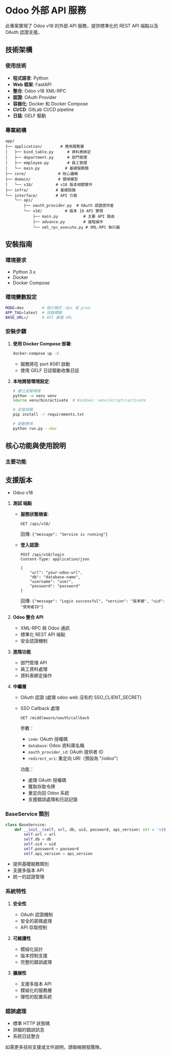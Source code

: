 # Odoo 外部 API 服務

此專案實現了 Odoo v18 的外部 API 服務，提供標準化的 REST API 端點以及 OAuth 認證支援。

## 技術架構

### 使用技術
- **程式語言**: Python
- **Web 框架**: FastAPI
- **整合**: Odoo v18 XML-RPC
- **認證**: OAuth Provider
- **容器化**: Docker 和 Docker Compose
- **CI/CD**: GitLab CI/CD pipeline
- **日誌**: GELF 驅動

### 專案結構
```
app/
├── application/        # 應用服務層
│   ├── bind_table.py      # 資料表綁定
│   ├── department.py      # 部門管理
│   ├── employee.py        # 員工管理
│   └── main.py           # 基礎服務類
├── core/              # 核心邏輯
├── domain/            # 領域模型
│   └── v18/          # v18 版本相關實作
├── infra/            # 基礎設施
└── interface/        # API 介面
    └── api/
        ├── oauth_provider.py  # OAuth 認證提供者
        └── v18/          # 版本 18 API 實現
            ├── main.py           # 主要 API 路由
            ├── advance.py        # 進階操作
            └── xml_rpc_execute.py # XML-RPC 執行器
```

## 安裝指南

### 環境要求
- Python 3.x
- Docker
- Docker Compose

### 環境變數設定
```bash
MODE=dev        # 執行模式：dev 或 prod
APP_TAG=latest  # 容器標籤
BASE_URL=/      # API 基礎 URL
```

### 安裝步驟

1. **使用 Docker Compose 部署**:
   ```bash
   docker-compose up -d
   ```
   - 服務將在 port 8081 啟動
   - 使用 GELF 日誌驅動收集日誌

2. **本地開發環境設定**:
   ```bash
   # 建立虛擬環境
   python -m venv venv
   source venv/bin/activate  # Windows: venv\Scripts\activate
   
   # 安裝依賴
   pip install -r requirements.txt
   
   # 啟動應用
   python run.py --dev
   ```

## 核心功能與使用說明

### 主要功能

## 支援版本
- Odoo v18

1. **測試 端點**
   * **服務狀態檢查**:
     ```http
     GET /api/v18/
     ```
     回傳: `{"message": "Service is running"}`

   * **登入認證**:
     ```http
     POST /api/v18/login
     Content-Type: application/json
     
     {
         "url": "your-odoo-url",
         "db": "database-name",
         "username": "user",
         "password": "password"
     }
     ```
     回傳: `{"message": "Login successful", "version": "版本號", "uid": "使用者ID"}`

2. **Odoo 整合 API**
   - XML-RPC 與 Odoo 通訊
   - 標準化 REST API 端點 
   - 安全認證機制

3. **進階功能**
   - 部門管理 API
   - 員工資料處理
   - 資料表綁定操作

4. **中繼層**
   - OAuth 認證 (處理 odoo web 沒有的 SSO_CLIENT_SECRET)
   - SSO Callback 處理
     ```http
     GET /middleware/oauth/callback
     ```
     參數：
     - `code`: OAuth 授權碼
     - `database`: Odoo 資料庫名稱
     - `oauth_provider_id`: OAuth 提供者 ID
     - `redirect_uri`: 重定向 URI（預設為 "/odoo"）
     
     功能：
     - 處理 OAuth 授權碼
     - 獲取存取令牌
     - 重定向回 Odoo 系統
     - 支援錯誤處理和日誌記錄

### BaseService 類別
```python
class BaseService:
    def __init__(self, url, db, uid, password, api_version: str = 'v18'):
        self.url = url
        self.db = db
        self.uid = uid
        self.password = password
        self.api_version = api_version
```
- 提供基礎服務類別
- 支援多版本 API
- 統一的認證管理

### 系統特性
1. **安全性**
   - OAuth 認證機制
   - 安全的密碼處理
   - API 存取控制

2. **可維護性**
   - 模組化設計
   - 版本控制支援
   - 完整的錯誤處理

3. **擴展性**
   - 支援多版本 API
   - 模組化的服務層
   - 彈性的配置系統

### 錯誤處理
- 標準 HTTP 狀態碼
- 詳細的錯誤訊息
- 系統日誌整合

如需更多技術支援或文件說明，請聯絡開發團隊。